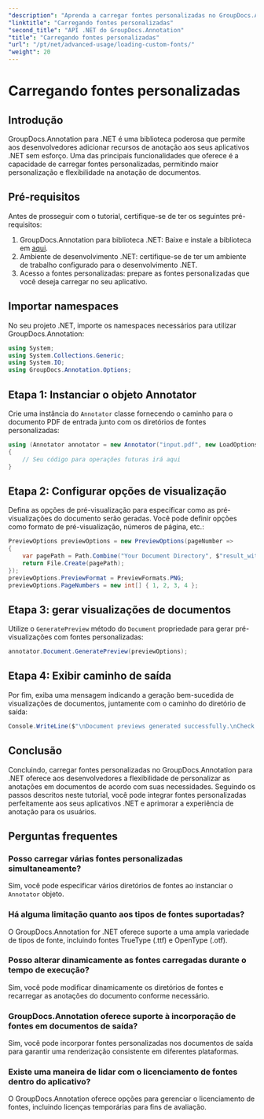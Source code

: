 ```yaml
---
"description": "Aprenda a carregar fontes personalizadas no GroupDocs.Annotation para .NET sem problemas para aprimorar as anotações em documentos. Siga nosso passo a passo para uma integração fácil."
"linktitle": "Carregando fontes personalizadas"
"second_title": "API .NET do GroupDocs.Annotation"
"title": "Carregando fontes personalizadas"
"url": "/pt/net/advanced-usage/loading-custom-fonts/"
"weight": 20
---
```


# Carregando fontes personalizadas

## Introdução
GroupDocs.Annotation para .NET é uma biblioteca poderosa que permite aos desenvolvedores adicionar recursos de anotação aos seus aplicativos .NET sem esforço. Uma das principais funcionalidades que oferece é a capacidade de carregar fontes personalizadas, permitindo maior personalização e flexibilidade na anotação de documentos.
## Pré-requisitos
Antes de prosseguir com o tutorial, certifique-se de ter os seguintes pré-requisitos:
1. GroupDocs.Annotation para biblioteca .NET: Baixe e instale a biblioteca em [aqui](https://releases.groupdocs.com/annotation/net/).
2. Ambiente de desenvolvimento .NET: certifique-se de ter um ambiente de trabalho configurado para o desenvolvimento .NET.
3. Acesso a fontes personalizadas: prepare as fontes personalizadas que você deseja carregar no seu aplicativo.

## Importar namespaces
No seu projeto .NET, importe os namespaces necessários para utilizar GroupDocs.Annotation:
```csharp
using System;
using System.Collections.Generic;
using System.IO;
using GroupDocs.Annotation.Options;
```
## Etapa 1: Instanciar o objeto Annotator
Crie uma instância do `Annotator` classe fornecendo o caminho para o documento PDF de entrada junto com os diretórios de fontes personalizadas:
```csharp
using (Annotator annotator = new Annotator("input.pdf", new LoadOptions { FontDirectories = new List<string> { Constants.GetFontDirectory() } }))
{
    // Seu código para operações futuras irá aqui
}
```
## Etapa 2: Configurar opções de visualização
Defina as opções de pré-visualização para especificar como as pré-visualizações do documento serão geradas. Você pode definir opções como formato de pré-visualização, números de página, etc.:
```csharp
PreviewOptions previewOptions = new PreviewOptions(pageNumber =>
{
    var pagePath = Path.Combine("Your Document Directory", $"result_with_font_{pageNumber}.png");
    return File.Create(pagePath);
});
previewOptions.PreviewFormat = PreviewFormats.PNG;
previewOptions.PageNumbers = new int[] { 1, 2, 3, 4 };
```
## Etapa 3: gerar visualizações de documentos
Utilize o `GeneratePreview` método do `Document` propriedade para gerar pré-visualizações com fontes personalizadas:
```csharp
annotator.Document.GeneratePreview(previewOptions);
```
## Etapa 4: Exibir caminho de saída
Por fim, exiba uma mensagem indicando a geração bem-sucedida de visualizações de documentos, juntamente com o caminho do diretório de saída:
```csharp
Console.WriteLine($"\nDocument previews generated successfully.\nCheck output in {"Your Document Directory"}.");
```

## Conclusão
Concluindo, carregar fontes personalizadas no GroupDocs.Annotation para .NET oferece aos desenvolvedores a flexibilidade de personalizar as anotações em documentos de acordo com suas necessidades. Seguindo os passos descritos neste tutorial, você pode integrar fontes personalizadas perfeitamente aos seus aplicativos .NET e aprimorar a experiência de anotação para os usuários.
## Perguntas frequentes
### Posso carregar várias fontes personalizadas simultaneamente?
Sim, você pode especificar vários diretórios de fontes ao instanciar o `Annotator` objeto.
### Há alguma limitação quanto aos tipos de fontes suportadas?
O GroupDocs.Annotation for .NET oferece suporte a uma ampla variedade de tipos de fonte, incluindo fontes TrueType (.ttf) e OpenType (.otf).
### Posso alterar dinamicamente as fontes carregadas durante o tempo de execução?
Sim, você pode modificar dinamicamente os diretórios de fontes e recarregar as anotações do documento conforme necessário.
### GroupDocs.Annotation oferece suporte à incorporação de fontes em documentos de saída?
Sim, você pode incorporar fontes personalizadas nos documentos de saída para garantir uma renderização consistente em diferentes plataformas.
### Existe uma maneira de lidar com o licenciamento de fontes dentro do aplicativo?
O GroupDocs.Annotation oferece opções para gerenciar o licenciamento de fontes, incluindo licenças temporárias para fins de avaliação.